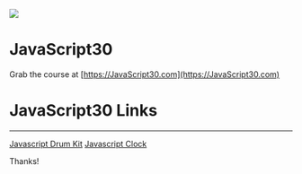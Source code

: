 ﻿![](https://javascript30.com/images/JS3-social-share.png)

# JavaScript30

Grab the course at [https://JavaScript30.com](https://JavaScript30.com)

# JavaScript30 Links
-----------------------------------------------
[Javascript Drum Kit](https://singhbir.github.io/javascript30/01JSdrumkit/index.html)
[Javascript Clock](https://singhbir.github.io/javascript30/02jsclock/index.html)


Thanks!
